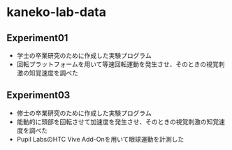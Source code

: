 # kaneko-lab-data

## Experiment01
- 学士の卒業研究のために作成した実験プログラム
- 回転プラットフォームを用いて等速回転運動を発生させ、そのときの視覚刺激の知覚速度を調べた

## Experiment03
- 修士の卒業研究のために作成した実験プログラム
- 能動的に頭部を回転させて加速度を発生させ、そのときの視覚刺激の知覚速度を調べた
- Pupil LabsのHTC Vive Add-Onを用いて眼球運動を計測した
